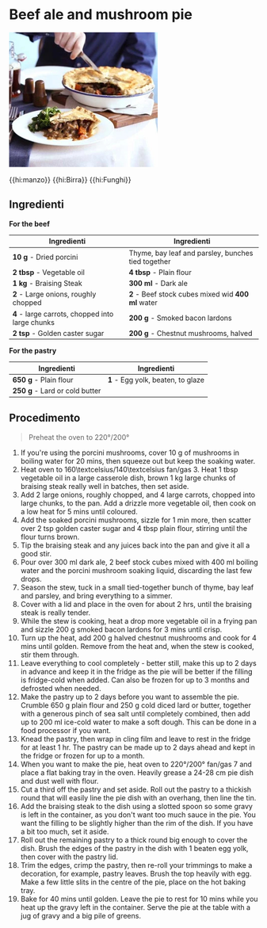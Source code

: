 # Beef ale and mushroom pie

![](img/Beef-ale-and-mushroom-pie.jpg)

{{hi:manzo}}
{{hi:Birra}}
{{hi:Funghi}}

## Ingredienti

**For the beef**

| Ingredienti                  | Ingredienti             |
| ---------------------------- | ----------------------- |
| **10 g** - Dried porcini | Thyme, bay leaf and parsley, bunches tied together |
| **2 tbsp** - Vegetable oil | **4 tbsp** - Plain flour |
| **1 kg** - Braising Steak | **300 ml** - Dark ale |
| **2** - Large onions, roughly chopped | **2** - Beef stock cubes mixed wid **400 ml** water |
| **4** - large carrots, chopped into large chunks | **200 g** - Smoked bacon lardons |
| **2 tsp** - Golden caster sugar | **200 g** - Chestnut mushrooms, halved |

**For the pastry**

| Ingredienti                  | Ingredienti             |
| ---------------------------- | ----------------------- |
| **650 g** - Plain flour | **1** - Egg yolk, beaten, to glaze |
| **250 g** - Lard or cold butter | |

## Procedimento

> Preheat the oven to 220°/200°

1. If you're using the porcini mushrooms, cover 10 g of mushrooms in boiling water for 20 mins, then squeeze out but keep the soaking water.
1. Heat oven to 160\textcelsius/140\textcelsius fan/gas 3. Heat 1 tbsp vegetable oil in a large casserole dish, brown 1 kg large chunks of braising steak really well in batches, then set aside.
1. Add 2 large onions, roughly chopped, and 4 large carrots, chopped into large chunks, to the pan. Add a drizzle more vegetable oil, then cook on a low heat for 5 mins until coloured.
1. Add the soaked porcini mushrooms, sizzle for 1 min more, then scatter over 2 tsp golden caster sugar and 4 tbsp plain flour, stirring until the flour turns brown.
1. Tip the braising steak and any juices back into the pan and give it all a good stir.
1. Pour over 300 ml dark ale, 2 beef stock cubes mixed with 400 ml boiling water and the porcini mushroom soaking liquid, discarding the last few drops.
1. Season the stew, tuck in a small tied-together bunch of thyme, bay leaf and parsley, and bring everything to a simmer.
1. Cover with a lid and place in the oven for about 2 hrs, until the braising steak is really tender.
1. While the stew is cooking, heat a drop more vegetable oil in a frying pan and sizzle 200 g smoked bacon lardons for 3 mins until crisp.
1. Turn up the heat, add 200 g halved chestnut mushrooms and cook for 4 mins until golden. Remove from the heat and, when the stew is cooked, stir them through.
1. Leave everything to cool completely - better still, make this up to 2 days in advance and keep it in the fridge as the pie will be better if the filling is fridge-cold when added. Can also be frozen for up to 3 months and defrosted when needed.
1. Make the pastry up to 2 days before you want to assemble the pie. Crumble 650 g plain flour and 250 g cold diced lard or butter, together with a generous pinch of sea salt until completely combined, then add up to 200 ml ice-cold water to make a soft dough. This can be done in a food processor if you want.
1. Knead the pastry, then wrap in cling film and leave to rest in the fridge for at least 1 hr. The pastry can be made up to 2 days ahead and kept in the fridge or frozen for up to a month.
1. When you want to make the pie, heat oven to 220°/200° fan/gas 7 and place a flat baking tray in the oven. Heavily grease a 24-28 cm pie dish and dust well with flour.
1. Cut a third off the pastry and set aside. Roll out the pastry to a thickish round that will easily line the pie dish with an overhang, then line the tin.
1. Add the braising steak to the dish using a slotted spoon so some gravy is left in the container, as you don't want too much sauce in the pie. You want the filling to be slightly higher than the rim of the dish. If you have a bit too much, set it aside.
1. Roll out the remaining pastry to a thick round big enough to cover the dish. Brush the edges of the pastry in the dish with 1 beaten egg yolk, then cover with the pastry lid.
1. Trim the edges, crimp the pastry, then re-roll your trimmings to make a decoration, for example, pastry leaves. Brush the top heavily with egg. Make a few little slits in the centre of the pie, place on the hot baking tray.
1. Bake for 40 mins until golden. Leave the pie to rest for 10 mins while you heat up the gravy left in the container. Serve the pie at the table with a jug of gravy and a big pile of greens.
